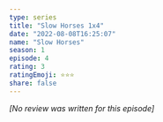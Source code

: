 ```yaml
---
type: series
title: "Slow Horses 1x4"
date: "2022-08-08T16:25:07"
name: "Slow Horses"
season: 1
episode: 4
rating: 3
ratingEmoji: ⭐️⭐️⭐️
share: false
---
```


_[No review was written for this episode]_
